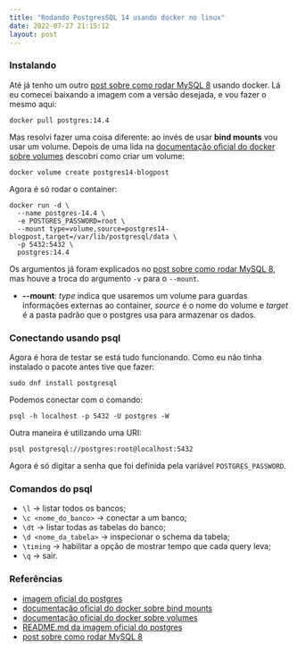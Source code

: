 ```yaml
---
title: "Rodando PostgresSQL 14 usando docker no linux"
date: 2022-07-27 21:15:12
layout: post
---
```


### Instalando

Até já tenho um outro [post sobre como rodar MySQL 8] usando docker. Lá eu comecei
baixando a imagem com a versão desejada, e vou fazer o mesmo aqui:

```
docker pull postgres:14.4
```

Mas resolvi fazer uma coisa diferente: ao invés de usar **bind mounts** vou usar um
volume. Depois de uma lida na [documentação oficial do docker sobre volumes] descobri
como criar um volume:

```
docker volume create postgres14-blogpost
```

Agora é só rodar o container:

```
docker run -d \
  --name postgres-14.4 \
  -e POSTGRES_PASSWORD=root \
  --mount type=volume,source=postgres14-blogpost,target=/var/lib/postgresql/data \
  -p 5432:5432 \
  postgres:14.4
```

Os argumentos já foram explicados no [post sobre como rodar MySQL 8], mas houve a troca
do argumento `-v` para o `--mount`.

+ **--mount**: *type* indica que usaremos um volume para guardas informações externas ao container,
*source* é o nome do volume e *target* é a pasta padrão que o postgres usa para armazenar os dados.

### Conectando usando psql

Agora é hora de testar se está tudo funcionando. Como eu não tinha instalado o pacote antes
tive que fazer:

```
sudo dnf install postgresql
```

Podemos conectar com o comando:

```
psql -h localhost -p 5432 -U postgres -W
```

Outra maneira é utilizando uma URI:

```
psql postgresql://postgres:root@localhost:5432
```

Agora é só digitar a senha que foi definida pela variável `POSTGRES_PASSWORD`.

### Comandos do psql

- `\l` -> listar todos os bancos;
- `\c <nome_do_banco>` -> conectar a um banco;
- `\dt` -> listar todas as tabelas do banco;
- `\d <nome_da_tabela>` -> inspecionar o schema da tabela;
- `\timing` -> habilitar a opção de mostrar tempo que cada query leva;
- `\q` -> sair.

### Referências

+ [imagem oficial do postgres]
+ [documentação oficial do docker sobre bind mounts]
+ [documentação oficial do docker sobre volumes]
+ [README.md da imagem oficial do postgres]
+ [post sobre como rodar MySQL 8]

[imagem oficial do postgres]: https://hub.docker.com/_/postgres
[documentação oficial do docker sobre bind mounts]: https://docs.docker.com/storage/bind-mounts/
[documentação oficial do docker sobre volumes]: https://docs.docker.com/storage/volumes/
[README.md da imagem oficial do postgres]: https://github.com/docker-library/docs/blob/master/postgres/README.md
[post sobre como rodar MySQL 8]: https://rafaellcoellho.github.io/2020/11/08/instalar-mysql-8-usando-docker-no-linux.html
